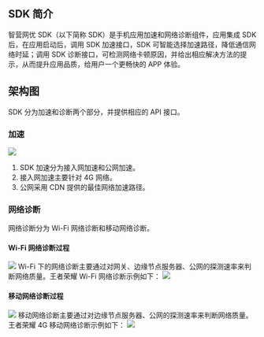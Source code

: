 ## SDK 简介
智营网优 SDK（以下简称 SDK）是手机应用加速和网络诊断组件，应用集成 SDK 后，在应用启动后，调用 SDK 加速接口，SDK 可智能选择加速路径，降低通信网络时延；调用 SDK 诊断接口，可检测网络卡顿原因，并给出相应解决方法的提示，从而提升应用品质，给用户一个更畅快的 APP 体验。

## 架构图
SDK 分为加速和诊断两个部分，并提供相应的 API 接口。

### 加速
![](https://main.qcloudimg.com/raw/5a8432e97d9a7b56884600633c5c4d05.png)
1. SDK 加速分为接入网加速和公网加速。
2. 接入网加速主要针对 4G 网络。
3. 公网采用 CDN 提供的最佳网络加速路径。

### 网络诊断
网络诊断分为 Wi-Fi 网络诊断和移动网络诊断。
#### Wi-Fi 网络诊断过程
![](https://main.qcloudimg.com/raw/0e4d7fdb138773437ec380a507fc4004.png)
Wi-Fi 下的网络诊断主要通过对网关、边缘节点服务器、公网的探测速率来判断网络质量。王者荣耀 Wi-Fi 网络诊断示例如下：
![](https://mc.qcloudimg.com/static/img/4c3f9803183f2f24883c3c4b540b7075/image.png)

#### 移动网络诊断过程
![](https://main.qcloudimg.com/raw/afa2b170bc4177b1d6df965217867311.png)
移动网络诊断主要通过对边缘节点服务器、公网的探测速率来判断网络质量。王者荣耀 4G 移动网络诊断示例如下：
![](https://mc.qcloudimg.com/static/img/b7eebd62b47470a63ca3995141e8e1af/image.png)
